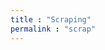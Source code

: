 ```yaml
---
title : "Scraping"
permalink : "scrap"
---
```

<script src="https://code.jquery.com/jquery-3.3.1"></script>
<script>
    alert('HEllo World')

</script>    
